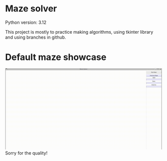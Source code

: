 # Maze solver
Python version: 3.12

This project is mostly to practice making algorithms, using tkinter library and using branches in github. 

# Default maze showcase
![](https://github.com/pat955/maze-solver/blob/main/default_maze_showcase.gif)
Sorry for the quality! 
